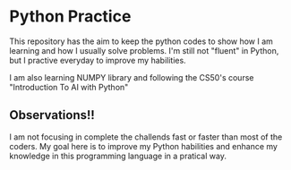# Python Practice

This repository has the aim to keep the python codes to show how I am learning and how I usually solve problems. I'm still not "fluent" in Python, but I practive everyday to improve my habilities.

I am also learning NUMPY library and following the CS50's course "Introduction To AI with Python" 

## Observations!!

I am not focusing in complete the challends fast or faster than most of the coders. My goal here is to improve my Python habilities and 
enhance my knowledge in this programming language in a pratical way.
